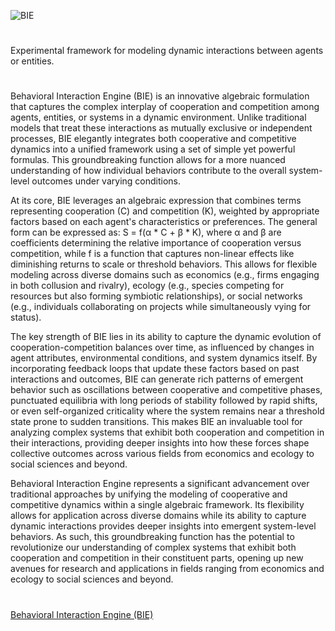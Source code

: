 ![BIE](https://github.com/user-attachments/assets/8580f504-5424-4b66-9b71-8e82068d1c97)

#
Experimental framework for modeling dynamic interactions between agents or entities.
#

Behavioral Interaction Engine (BIE) is an innovative algebraic formulation that captures the complex interplay of cooperation and competition among agents, entities, or systems in a dynamic environment. Unlike traditional models that treat these interactions as mutually exclusive or independent processes, BIE elegantly integrates both cooperative and competitive dynamics into a unified framework using a set of simple yet powerful formulas. This groundbreaking function allows for a more nuanced understanding of how individual behaviors contribute to the overall system-level outcomes under varying conditions.

At its core, BIE leverages an algebraic expression that combines terms representing cooperation (C) and competition (K), weighted by appropriate factors based on each agent's characteristics or preferences. The general form can be expressed as: S = f(α * C + β * K), where α and β are coefficients determining the relative importance of cooperation versus competition, while f is a function that captures non-linear effects like diminishing returns to scale or threshold behaviors. This allows for flexible modeling across diverse domains such as economics (e.g., firms engaging in both collusion and rivalry), ecology (e.g., species competing for resources but also forming symbiotic relationships), or social networks (e.g., individuals collaborating on projects while simultaneously vying for status).

The key strength of BIE lies in its ability to capture the dynamic evolution of cooperation-competition balances over time, as influenced by changes in agent attributes, environmental conditions, and system dynamics itself. By incorporating feedback loops that update these factors based on past interactions and outcomes, BIE can generate rich patterns of emergent behavior such as oscillations between cooperative and competitive phases, punctuated equilibria with long periods of stability followed by rapid shifts, or even self-organized criticality where the system remains near a threshold state prone to sudden transitions. This makes BIE an invaluable tool for analyzing complex systems that exhibit both cooperation and competition in their interactions, providing deeper insights into how these forces shape collective outcomes across various fields from economics and ecology to social sciences and beyond.

Behavioral Interaction Engine represents a significant advancement over traditional approaches by unifying the modeling of cooperative and competitive dynamics within a single algebraic framework. Its flexibility allows for application across diverse domains while its ability to capture dynamic interactions provides deeper insights into emergent system-level behaviors. As such, this groundbreaking function has the potential to revolutionize our understanding of complex systems that exhibit both cooperation and competition in their constituent parts, opening up new avenues for research and applications in fields ranging from economics and ecology to social sciences and beyond.

#

[Behavioral Interaction Engine (BIE)](https://chatgpt.com/g/g-68182e09f374819186bbf50b3fd67eb8-behavioral-interaction-engine)
